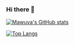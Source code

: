 ### Hi there 👋

[![Mawuva's GitHub stats](https://github-readme-stats.vercel.app/api?username=mawuva&show_icons=true&theme=dark)](https://github.com/mawuva/github-readme-stats)

[![Top Langs](https://github-readme-stats.vercel.app/api/top-langs/?username=mawuva&layout=compact)](https://github.com/mawuva/github-readme-stats)

<!--
**mawuva/mawuva** is a ✨ _special_ ✨ repository because its `README.md` (this file) appears on your GitHub profile.

Here are some ideas to get you started:

- 🔭 I’m currently working on ...
- 🌱 I’m currently learning ...
- 👯 I’m looking to collaborate on ...
- 🤔 I’m looking for help with ...
- 💬 Ask me about ...
- 📫 How to reach me: ...
- 😄 Pronouns: ...
- ⚡ Fun fact: ...
-->
